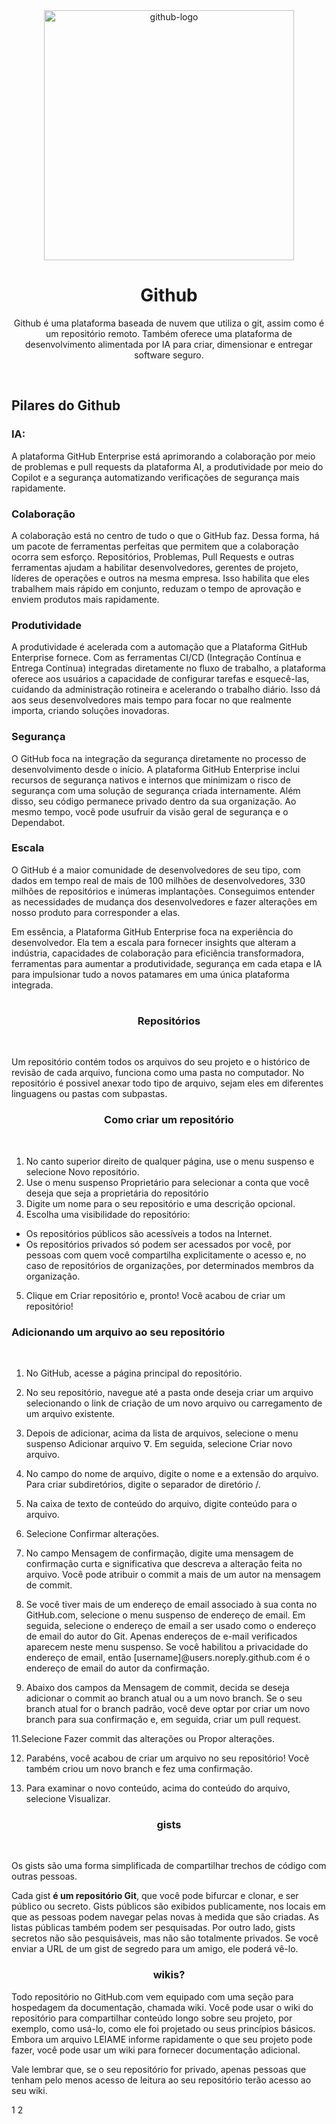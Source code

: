 <div align=center>
    <img width= "400px" src="https://logos-world.net/wp-content/uploads/2020/11/GitHub-Emblem.png" alt="github-logo">


# Github

Github é uma plataforma baseada de nuvem que utiliza o git, assim como é um repositório remoto. Também oferece uma plataforma de desenvolvimento alimentada por IA para criar, dimensionar e entregar software seguro. 
</div> 

<br>

## Pilares do Github

### IA:

A plataforma GitHub Enterprise está aprimorando a colaboração por meio de problemas e pull requests da plataforma AI, a produtividade por meio do Copilot e a segurança automatizando verificações de segurança mais rapidamente.


### Colaboração
A colaboração está no centro de tudo o que o GitHub faz. Dessa forma,  há um pacote de ferramentas perfeitas que permitem que a colaboração ocorra sem esforço. 
Repositórios, Problemas, Pull Requests e outras ferramentas ajudam a habilitar desenvolvedores, gerentes de projeto, líderes de operações e outros na mesma empresa. Isso habilita que eles trabalhem mais rápido em conjunto, reduzam o tempo de aprovação e enviem produtos mais rapidamente.


### Produtividade
A produtividade é acelerada com a automação que a Plataforma GitHub Enterprise fornece. Com as ferramentas CI/CD (Integração Contínua e Entrega Contínua) integradas diretamente no fluxo de trabalho, a plataforma oferece aos usuários a capacidade de configurar tarefas e esquecê-las, cuidando da administração rotineira e acelerando o trabalho diário. Isso dá aos seus desenvolvedores mais tempo para focar no que realmente importa, criando soluções inovadoras.


### Segurança
O GitHub foca na integração da segurança diretamente no processo de desenvolvimento desde o início. A plataforma GitHub Enterprise inclui recursos de segurança nativos e internos que minimizam o risco de segurança com uma solução de segurança criada internamente. Além disso, seu código permanece privado dentro da sua organização. Ao mesmo tempo, você pode usufruir da visão geral de segurança e o Dependabot.


### Escala
O GitHub é a maior comunidade de desenvolvedores de seu tipo, com dados em tempo real de mais de 100 milhões de desenvolvedores, 330 milhões de repositórios e inúmeras implantações. Conseguimos entender as necessidades de mudança dos desenvolvedores e fazer alterações em nosso produto para corresponder a elas.

Em essência, a Plataforma GitHub Enterprise foca na experiência do desenvolvedor. Ela tem a escala para fornecer insights que alteram a indústria, capacidades de colaboração para eficiência transformadora, ferramentas para aumentar a produtividade, segurança em cada etapa e IA para impulsionar tudo a novos patamares em uma única plataforma integrada.

#


<h3 align=center> Repositórios</h3> <br>

Um repositório contém todos os arquivos do seu projeto e o histórico de revisão de cada arquivo, funciona como uma pasta no computador. No repositório é possivel anexar todo tipo de arquivo, sejam eles em diferentes linguagens ou pastas com subpastas.


<h3 align=center> Como criar um repositório</h3> <br>

1. No canto superior direito de qualquer página, use o menu suspenso e selecione Novo repositório.
2. Use o menu suspenso Proprietário para selecionar a conta que você deseja que seja a proprietária do repositório
3. Digite um nome para o seu repositório e uma descrição opcional.
4. Escolha uma visibilidade do repositório:
* Os repositórios públicos são acessíveis a todos na Internet.
* Os repositórios privados só podem ser acessados por você, por pessoas com quem você compartilha explicitamente o acesso e, no caso de repositórios de organizações, por determinados membros da organização.
5. Clique em Criar repositório e, pronto! Você acabou de criar um repositório!



<h3 lign=center> Adicionando um arquivo ao seu repositório</h3>  <br>

1. No GitHub, acesse a página principal do repositório.

2. No seu repositório, navegue até a pasta onde deseja criar um arquivo selecionando o link de criação de um novo arquivo ou carregamento de um arquivo existente.

3. Depois de adicionar, acima da lista de arquivos, selecione o menu suspenso Adicionar arquivo ᐁ. Em seguida, selecione Criar novo arquivo.

4. No campo do nome de arquivo, digite o nome e a extensão do arquivo. Para criar subdiretórios, digite o separador de diretório /.

5. Na caixa de texto de conteúdo do arquivo, digite conteúdo para o arquivo.
6. Selecione Confirmar alterações.

7. No campo Mensagem de confirmação, digite uma mensagem de confirmação curta e significativa que descreva a alteração feita no arquivo. Você pode atribuir o commit a mais de um autor na mensagem de commit.

8. Se você tiver mais de um endereço de email associado à sua conta no GitHub.com, selecione o menu suspenso de endereço de email. Em seguida, selecione o endereço de email a ser usado como o endereço de email do autor do Git. Apenas endereços de e-mail verificados aparecem neste menu suspenso. Se você habilitou a privacidade do endereço de email, então [username]@users.noreply.github.com é o endereço de email do autor da confirmação.

10. Abaixo dos campos da Mensagem de commit, decida se deseja adicionar o commit ao branch atual ou a um novo branch. Se o seu branch atual for o branch padrão, você deve optar por criar um novo branch para sua confirmação e, em seguida, criar um pull request.

11.Selecione Fazer commit das alterações ou Propor alterações.

12. Parabéns, você acabou de criar um arquivo no seu repositório! Você também criou um novo branch e fez uma confirmação.

7. Para examinar o novo conteúdo, acima do conteúdo do arquivo, selecione Visualizar.


<h3 align=center> gists </h3> <br>

Os gists são uma forma simplificada de compartilhar trechos de código com outras pessoas.

Cada gist **é um repositório Git**, que você pode bifurcar e clonar, e ser público ou secreto. Gists públicos são exibidos publicamente, nos locais em que as pessoas podem navegar pelas novas à medida que são criadas. As listas públicas também podem ser pesquisadas. Por outro lado, gists secretos não são pesquisáveis, mas não são totalmente privados. Se você enviar a URL de um gist de segredo para um amigo, ele poderá vê-lo.


<h3 align=center> wikis? </h3>
Todo repositório no GitHub.com vem equipado com uma seção para hospedagem da documentação, chamada wiki. Você pode usar o wiki do repositório para compartilhar conteúdo longo sobre seu projeto, por exemplo, como usá-lo, como ele foi projetado ou seus princípios básicos. Embora um arquivo LEIAME informe rapidamente o que seu projeto pode fazer, você pode usar um wiki para fornecer documentação adicional.

Vale lembrar que, se o seu repositório for privado, apenas pessoas que tenham pelo menos acesso de leitura ao seu repositório terão acesso ao seu wiki.


1 2
